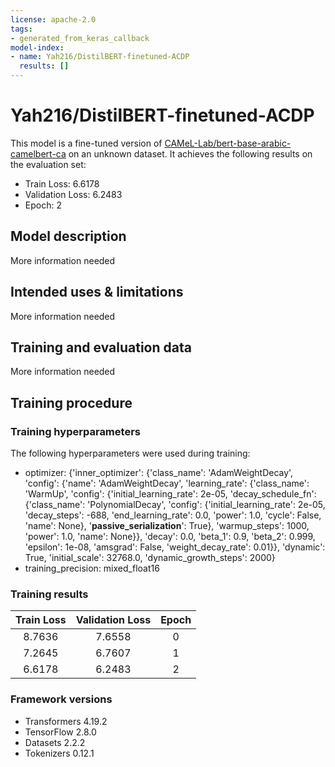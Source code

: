```yaml
---
license: apache-2.0
tags:
- generated_from_keras_callback
model-index:
- name: Yah216/DistilBERT-finetuned-ACDP
  results: []
---
```


<!-- This model card has been generated automatically according to the information Keras had access to. You should
probably proofread and complete it, then remove this comment. -->

# Yah216/DistilBERT-finetuned-ACDP

This model is a fine-tuned version of [CAMeL-Lab/bert-base-arabic-camelbert-ca](https://huggingface.co/CAMeL-Lab/bert-base-arabic-camelbert-ca) on an unknown dataset.
It achieves the following results on the evaluation set:
- Train Loss: 6.6178
- Validation Loss: 6.2483
- Epoch: 2

## Model description

More information needed

## Intended uses & limitations

More information needed

## Training and evaluation data

More information needed

## Training procedure

### Training hyperparameters

The following hyperparameters were used during training:
- optimizer: {'inner_optimizer': {'class_name': 'AdamWeightDecay', 'config': {'name': 'AdamWeightDecay', 'learning_rate': {'class_name': 'WarmUp', 'config': {'initial_learning_rate': 2e-05, 'decay_schedule_fn': {'class_name': 'PolynomialDecay', 'config': {'initial_learning_rate': 2e-05, 'decay_steps': -688, 'end_learning_rate': 0.0, 'power': 1.0, 'cycle': False, 'name': None}, '__passive_serialization__': True}, 'warmup_steps': 1000, 'power': 1.0, 'name': None}}, 'decay': 0.0, 'beta_1': 0.9, 'beta_2': 0.999, 'epsilon': 1e-08, 'amsgrad': False, 'weight_decay_rate': 0.01}}, 'dynamic': True, 'initial_scale': 32768.0, 'dynamic_growth_steps': 2000}
- training_precision: mixed_float16

### Training results

| Train Loss | Validation Loss | Epoch |
|:----------:|:---------------:|:-----:|
| 8.7636     | 7.6558          | 0     |
| 7.2645     | 6.7607          | 1     |
| 6.6178     | 6.2483          | 2     |


### Framework versions

- Transformers 4.19.2
- TensorFlow 2.8.0
- Datasets 2.2.2
- Tokenizers 0.12.1
